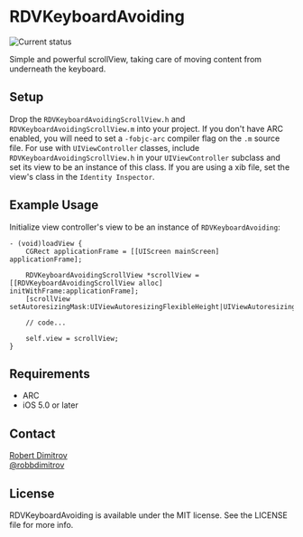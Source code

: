 # RDVKeyboardAvoiding

![Current status](https://raw.github.com/robbdimitrov/RDVKeyboardAvoiding/master/Screenshots/iPhone.png)

Simple and powerful scrollView, taking care of moving content from underneath the keyboard.

## Setup

Drop the `RDVKeyboardAvoidingScrollView.h` and `RDVKeyboardAvoidingScrollView.m` into your project. If you don't have ARC
enabled, you will need to set a `-fobjc-arc` compiler flag on the `.m` source file. For use with `UIViewController` classes,
include `RDVKeyboardAvoidingScrollView.h` in your `UIViewController` subclass and set its view to be an instance of this class.
If you are using a xib file, set the view's class in the `Identity Inspector`.

## Example Usage

Initialize view controller's view to be an instance of `RDVKeyboardAvoiding`:

```
- (void)loadView {
	CGRect applicationFrame = [[UIScreen mainScreen] applicationFrame];

	RDVKeyboardAvoidingScrollView *scrollView = [[RDVKeyboardAvoidingScrollView alloc] initWithFrame:applicationFrame];
	[scrollView setAutoresizingMask:UIViewAutoresizingFlexibleHeight|UIViewAutoresizingFlexibleWidth];

	// code...

	self.view = scrollView;
}
```

## Requirements

* ARC
* iOS 5.0 or later

## Contact

[Robert Dimitrov](http://robbdimitrov.com)   
[@robbdimitrov](https://twitter.com/robbdimitrov)

## License

RDVKeyboardAvoiding is available under the MIT license. See the LICENSE file for more info.
